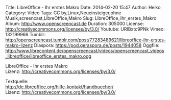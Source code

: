 Title: LibreOffice - Ihr erstes Makro
Date: 2014-02-20 15:47
Author: Heiko
Category: Video
Tags: CC by,Linux,Neueinsteiger,ohne Musik,screencast,LibreOffice,Makro
Slug: LibreOffice_Ihr_erstes_Makro
Album: http://www.openscreencast.de
Duration: 305000
License: http://creativecommons.org/licenses/by/3.0/
Youtube: URIBxtc9PNk
Vimeo: 132199966
Tumblr: http://openscreencast.tumblr.com/post/77283489621/libreoffice-ihr-erstes-makro-lizenz
Diaspora: https://pod.geraspora.de/posts/1944058
Oggfile: http://www.librecontent.de/openscreencast/videos/openscreencast_videos_libreoffice/libreoffice_erstes_makro.ogg

LibreOffice - Ihr erstes Makro  
Lizenz: <http://creativecommons.org/licenses/by/3.0/>  
  
Textquelle:  
<http://de.libreoffice.org/hilfe-kontakt/handbuecher/>  
Lizenz: <http://creativecommons.org/licenses/by/3.0/>

